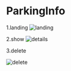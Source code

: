 # ParkingInfo

1.landing
![landing](https://user-images.githubusercontent.com/114981861/234535364-7f9b4e0b-c2c9-4655-85a3-2404500d47cd.png)


2.show
![details](https://user-images.githubusercontent.com/114981861/234535397-511d652b-629d-4a54-9e9e-a0563e1c919d.png)


3.delete

![delete](https://user-images.githubusercontent.com/114981861/234535442-c96d364d-eb61-468b-b550-d35a6750ddac.png)
